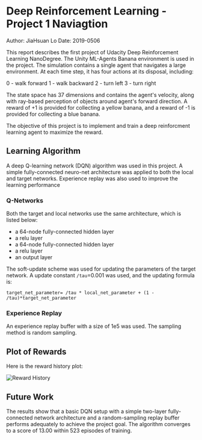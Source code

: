 # Deep Reinforcement Learning - Project 1 Naviagtion

Author: JiaHsuan Lo
Date: 2019-0506

This report describes the first project of Udacity Deep Reinforcement Learning NanoDegree. 
The Unity ML-Agents Banana environment is used in the project. The simulation contains a 
single agent that navigates a large environment. At each time step, it has four actions at 
its disposal, including:

0 - walk forward 
1 - walk backward
2 - turn left
3 - turn right

The state space has 37 dimensions and contains the agent's velocity, along with ray-based 
perception of objects around agent's forward direction. A reward of +1 is provided for 
collecting a yellow banana, and a reward of -1 is provided for collecting a blue banana. 

The objective of this project is to implement and train a deep reinforcment learning agent
to maximize the reward.  

## Learning Algorithm

A deep Q-learning network (DQN) algorithm was used in this project. A simple fully-connected 
neuro-net architecture was applied to both the local and target networks. Experience replay 
was also used to improve the learning performance

### Q-Networks

Both the target and local networks use the same architecture, which is listed below:

- a 64-node fully-connected hidden layer
- a relu layer
- a 64-node fully-connected hidden layer
- a relu layer
- an output layer 

The soft-update scheme was used for updating the parameters of the target network. A update 
constant `/tau`=0.001 was used, and the updating formula is:
```
target_net_parameter= /tau * local_net_parameter + (1 - /tau)*target_net_parameter
```

### Experience Replay

An experience replay buffer with a size of 1e5 was used. The sampling method is random
sampling. 

## Plot of Rewards

Here is the reward history plot:

![Reward History](RewardHistory.png)


## Future Work

The results show that a basic DQN setup with a simple two-layer fully-connected network 
architecture and a random-sampling replay buffer performs adequately to achieve the project
goal. The algorithm converges to a score of 13.00 within 523 episodes of training. 